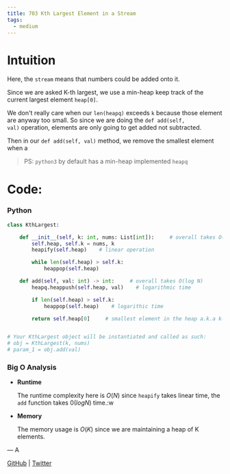 ```yaml
---
title: 703 Kth Largest Element in a Stream
tags:
  - medium
---
```


# Intuition

Here, the `stream` means that numbers could be added onto it.

Since we are asked K-th largest, we use a min-heap keep track of the current largest element `heap[0]`.

We don't really care when our `len(heapq)` exceeds `k` because those element are anyway too small. So since we are doing the `def add(self, val)` operation, elements are only going to get added not subtracted.

Then in our `def add(self, val)` method, we remove the smallest element when a

> PS: `python3` by default has a min-heap implemented `heapq`

# Code:

### Python

```python
class KthLargest:

    def __init__(self, k: int, nums: List[int]):     # overall takes O(N)
        self.heap, self.k = nums, k
        heapify(self.heap)    # linear operation

        while len(self.heap) > self.k:
            heappop(self.heap)

    def add(self, val: int) -> int:     # overall takes O(log N)
        heapq.heappush(self.heap, val)    # logarithmic time

        if len(self.heap) > self.k:
            heappop(self.heap)    # logarithic time

        return self.heap[0]     # smallest element in the heap a.k.a k-th largest element in current stream


# Your KthLargest object will be instantiated and called as such:
# obj = KthLargest(k, nums)
# param_1 = obj.add(val)
```

### Big O Analysis

- **Runtime**

  The runtime complexity here is $O(N)$ since `heapify` takes linear time, the `add` function takes $0(log N)$ time.:w

- **Memory**

  The memory usage is $O(K)$ since we are maintaining a heap of K elements.

— A

[GitHub](https://github.com/athkdev) | [Twitter](https://twitter.com/athkdev)
